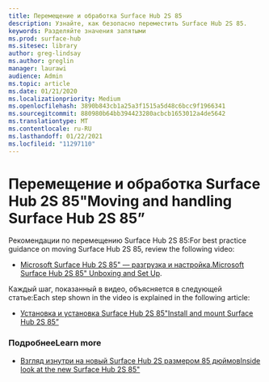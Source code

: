 ```yaml
---
title: Перемещение и обработка Surface Hub 2S 85
description: Узнайте, как безопасно переместить Surface Hub 2S 85.
keywords: Разделяйте значения запятыми
ms.prod: surface-hub
ms.sitesec: library
author: greg-lindsay
ms.author: greglin
manager: laurawi
audience: Admin
ms.topic: article
ms.date: 01/21/2020
ms.localizationpriority: Medium
ms.openlocfilehash: 3890b843cb1a25a3f1515a5d48c6bcc9f1966341
ms.sourcegitcommit: 880980b64bb394423280acbcb1653012a4de5642
ms.translationtype: MT
ms.contentlocale: ru-RU
ms.lasthandoff: 01/22/2021
ms.locfileid: "11297110"
---
```

# <span data-ttu-id="c25d2-104">Перемещение и обработка Surface Hub 2S 85"</span><span class="sxs-lookup"><span data-stu-id="c25d2-104">Moving and handling Surface Hub 2S 85”</span></span>

<span data-ttu-id="c25d2-105">Рекомендации по перемещению Surface Hub 2S 85:</span><span class="sxs-lookup"><span data-stu-id="c25d2-105">For best practice guidance on moving Surface Hub 2S 85, review the following video:</span></span> 
- <span data-ttu-id="c25d2-106">[Microsoft Surface Hub 2S 85" — разгрузка и настройка.](https://aka.ms/Hub2S85Unboxing)</span><span class="sxs-lookup"><span data-stu-id="c25d2-106">[Microsoft Surface Hub 2S 85" Unboxing and Set Up](https://aka.ms/Hub2S85Unboxing).</span></span> 

<span data-ttu-id="c25d2-107">Каждый шаг, показанный в видео, объясняется в следующей статье:</span><span class="sxs-lookup"><span data-stu-id="c25d2-107">Each step shown in the video is explained in the following article:</span></span>

- [<span data-ttu-id="c25d2-108">Установка и установка Surface Hub 2S 85"</span><span class="sxs-lookup"><span data-stu-id="c25d2-108">Install and mount Surface Hub 2S 85”</span></span>](surface-hub-2s-85-install-mount.md)

### <span data-ttu-id="c25d2-109">Подробнее</span><span class="sxs-lookup"><span data-stu-id="c25d2-109">Learn more</span></span>
- [<span data-ttu-id="c25d2-110">Взгляд изнутри на новый Surface Hub 2S размером 85 дюймов</span><span class="sxs-lookup"><span data-stu-id="c25d2-110">Inside look at the new Surface Hub 2S 85"</span></span>](https://techcommunity.microsoft.com/t5/surface-it-pro-blog/inside-look-at-the-new-surface-hub-2s-85/ba-p/1721773)

